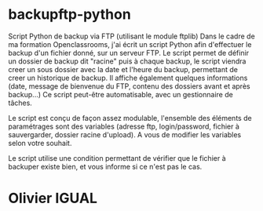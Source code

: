 # backupftp-python
Script Python de backup via FTP (utilisant le module ftplib)
Dans le cadre de ma formation Openclassrooms, j'ai écrit un script Python afin d'effectuer le backup d'un fichier donné, sur un serveur FTP.
Le script permet de définir un dossier de backup dit "racine" puis à chaque backup, le script viendra creer un sous dossier avec la date et l'heure du backup, permettant de creer un historique de backup.
Il affiche également quelques informations (date, message de bienvenue du FTP, contenu des dossiers avant et après backup...)
Ce script peut-être automatisable, avec un gestionnaire de tâches.

Le script est conçu de façon assez modulable, l'ensemble des éléments de paramétrages sont des variables (adresse ftp, login/password, fichier à sauvergarder, dossier racine d'upload).
A vous de modifier les variables selon votre souhait.

Le script utilise une condition permettant de vérifier que le fichier à backuper existe bien, et vous informe si ce n'est pas le cas.

# Olivier IGUAL
